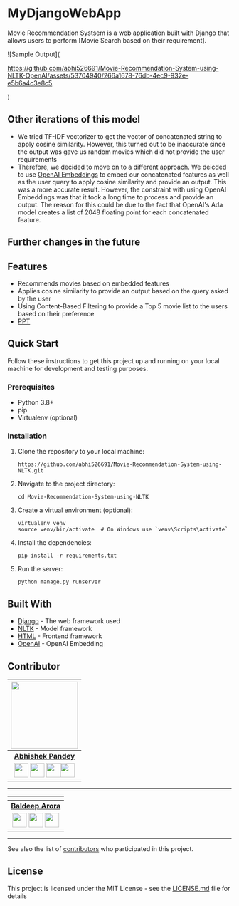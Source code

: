 # MyDjangoWebApp

Movie Recommendation Systsem is a web application built with Django that allows users to perform [Movie Search based on their requirement].

![Sample Output](

https://github.com/abhi526691/Movie-Recommendation-System-using-NLTK-OpenAI/assets/53704940/266a1678-76db-4ec9-932e-e5b6a4c3e8c5

)

## Other iterations of this model
- We tried TF-IDF vectorizer to get the vector of concatenated string to apply cosine similarity. However, this turned out to be inaccurate since the output was gave us random movies which did not provide the user requirements
- Therefore, we decided to move on to a different approach. We deicded to use [OpenAI Embeddings](https://platform.openai.com/docs/guides/embeddings) to embed our concatenated features as well as the user query to apply cosine similarity and provide an output. This was a more accurate result. However, the constraint with using OpenAI Embeddings was that it took a long time to process and provide an output. The reason for this could be due to the fact that OpenAI's Ada model creates a list of 2048 floating point for each concatenated feature.

## Further changes in the future

## Features

- Recommends movies based on embedded features
- Applies cosine similarity to provide an output based on the query asked by the user
- Using Content-Based Filtering to provide a Top 5 movie list to the users based on their preference
- [PPT](https://azureloyalistcollege-my.sharepoint.com/:p:/g/personal/baldeepsingharora_loyalistcollege_com/EWxViRIabrVPvr6d3C6HXyUBGrEU82lyQY389OryytQ2yA?e=V2419i)

## Quick Start

Follow these instructions to get this project up and running on your local machine for development and testing purposes.

### Prerequisites

- Python 3.8+
- pip
- Virtualenv (optional)

### Installation

1. Clone the repository to your local machine:
   ```
   https://github.com/abhi526691/Movie-Recommendation-System-using-NLTK.git
   ```

2. Navigate to the project directory:
   ```
   cd Movie-Recommendation-System-using-NLTK
   ```

3. Create a virtual environment (optional):
   ```
   virtualenv venv
   source venv/bin/activate  # On Windows use `venv\Scripts\activate`
   ```

4. Install the dependencies:
   ```
   pip install -r requirements.txt
   ```


7. Run the server:
   ```
   python manage.py runserver
   ```

## Built With

- [Django](https://www.djangoproject.com/) - The web framework used
- [NLTK](https://www.nltk.org/) - Model framework
- [HTML](https://developer.mozilla.org/en-US/docs/Web/HTML) - Frontend framework
- [OpenAI](https://platform.openai.com/docs/guides/embeddings) - OpenAI Embedding



## Contributor

<p align="center">

|                                                                                                                                                                                                                   <a href="https://github.com/abhi526691"><img src="https://avatars.githubusercontent.com/abhi526691" width="150px" height="150px" /></a>                                                                                                                                                                                                                    |
| :--------------------------------------------------------------------------------------------------------------------------------------------------------------------------------------------------------------------------------------------------------------------------------------------------------------------------------------------------------------------------------------------------------------------------------------------------------------------------------------------------------------------------------------------------------------------------: |
|                                                                                                                                                                                                                                                             **[Abhishek Pandey](https://github.com/abhi526691)**                                                                                                                                                                                                                                                              |
| <a href="https://github.com/abhi526691"><img src="https://cdn.iconscout.com/icon/free/png-256/github-108-438008.png" width="32px" height="32px"></a> <a href="https://www.instagram.com/_abhishek__pandey___/"><img src="https://cdn.iconscout.com/icon/free/png-512/free-instagram-216-721958.png" width="32px" height="32px"></a> <a href="https://www.linkedin.com/in/abhishek-pandey-1515aa171/"><img src="https://i.ibb.co/Kx2GSrT/linkedin.png" width="32px" height="32px"></a><a href="https://www.facebook.com/abhishek10548"><img src="https://cdn.iconscout.com/icon/free/png-512/free-facebook-263-721950.png" width="32px" height="32px"></a> |

<hr/>

<p align="center">

|                                                                                                                                                                                                                   <a href="https://github.com/BaldeepArora"></a>                                                                                                                                                                                                                    |
| :--------------------------------------------------------------------------------------------------------------------------------------------------------------------------------------------------------------------------------------------------------------------------------------------------------------------------------------------------------------------------------------------------------------------------------------------------------------------------------------------------------------------------------------------------------------------------: |
|                                                                                                                                                                                                                                                             **[Baldeep Arora](https://github.com/BaldeepArora)**                                                                                                                                                                                                                                                              |
| <a href="https://github.com/BaldeepArora"><img src="https://cdn.iconscout.com/icon/free/png-256/github-108-438008.png" width="32px" height="32px"></a> <a href="https://www.instagram.com/baldeep__arora/"><img src="https://cdn.iconscout.com/icon/free/png-512/free-instagram-216-721958.png" width="32px" height="32px"></a> <a href="https://www.linkedin.com/in/baldeeparora/"><img src="https://i.ibb.co/Kx2GSrT/linkedin.png" width="32px" height="32px"></a> |

<hr/>

See also the list of [contributors](https://github.com/yourusername/mydjangowebapp/contributors) who participated in this project.

## License

This project is licensed under the MIT License - see the [LICENSE.md](LICENSE.md) file for details
